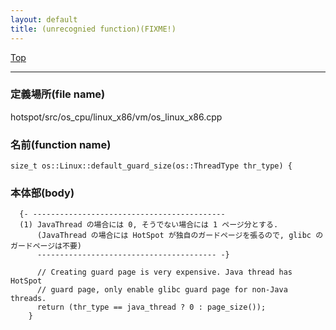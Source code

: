 ```yaml
---
layout: default
title: (unrecognied function)(FIXME!)
---
```

[Top](../index.html)

--- 
### 定義場所(file name)
hotspot/src/os_cpu/linux_x86/vm/os_linux_x86.cpp

### 名前(function name)
```
size_t os::Linux::default_guard_size(os::ThreadType thr_type) {
```

### 本体部(body)
```
  {- -------------------------------------------
  (1) JavaThread の場合には 0, そうでない場合には 1 ページ分とする.
      (JavaThread の場合には HotSpot が独自のガードページを張るので, glibc のガードページは不要)
      ---------------------------------------- -}

	  // Creating guard page is very expensive. Java thread has HotSpot
	  // guard page, only enable glibc guard page for non-Java threads.
	  return (thr_type == java_thread ? 0 : page_size());
	}
	
```


